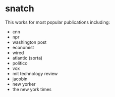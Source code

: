 # snatch
This works for most popular publications including:
* cnn
* npr
* washington post
* economist
* wired
* atlantic (sorta)
* politico
* vox
* mit technology review
* jacobin
* new yorker
* the new york times
